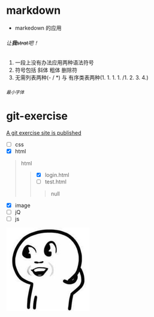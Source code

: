 # **markdown**
* markedown 的应用
###### 让**我**~~strat~~吧！
1. 一段上没有办法应用两种语法符号
1. 符号包括 斜体 粗体 删除符 
1. 无需列表两种(- / *) 与 有序类表两种(1. 1. 1. 1. /1. 2. 3. 4.)
###### `最小字体`
# git-exercise
[A git exercise site is published](https://gurenyigu.github.io/git-exercise/)
- [ ] css
- [x] html
> html
>> - [x] login.html
>> - [ ] test.html
>>> null
- [x] image
- [ ] jQ
- [ ] js
  
![懵逼](https://github.com/gurenyigu/git-exercise/blob/master/image/image/mengbi.jpg)
